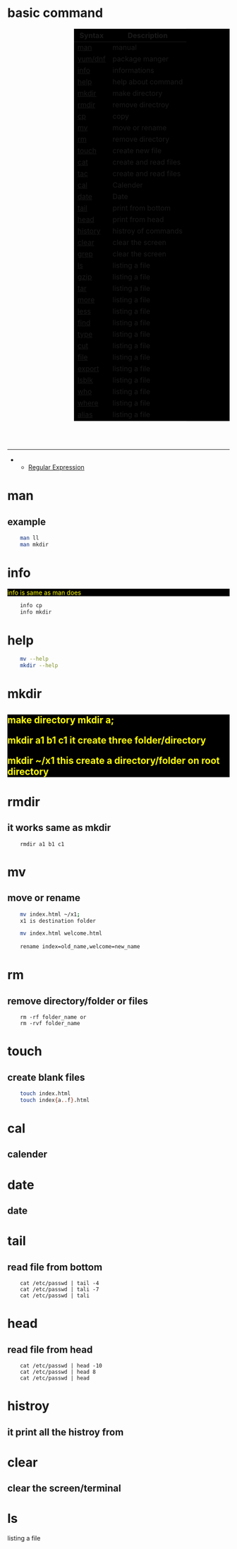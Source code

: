 # basic command

<p style="color:yellow; background:black;margin-left:30%">

| Syntax | Description |
|--------| ------------|
|<a href="#man">man</a>| manual|
|<a href="#yum">yum/dnf</a> | package manger|
|<a href="#info">info</a>| informations|
|<a href="#help">help</a>| help about command|
|<a href="#mkdir"> mkdir</a> | make directory|
|<a href="#rmdir">rmdir </a> | remove directroy|
|<a href="#cp"> cp</a>| copy|
| <a href="#mv">mv</a> |move or rename |
|<a href="#rm">rm</a> | remove directory|
|<a href="#touch">touch</a>| create new file|
|<a href="#cat">cat</a> | create and read files|
|<a href="#tac">tac</a> | create and read files|
|<a href="#cal">cal</a> | Calender|
|<a href="#date">date</a> | Date |
| <a href="#tail">tail</a> | print from bottom|
|<a href="#head">head</a> | print from head | 
|<a href="#history">history</a> | histroy of commands |
|<a href="#clear">clear</a> | clear the screen|
|[grep](/grep.md) | clear the screen|
|<a href="#ls">ls</a> | listing a file|
|<a href="#gzip">gzip</a> | listing a file|
|<a href="#tar">tar</a> | listing a file|
|<a href="#more">more</a> | listing a file|
|<a href="#less">less</a> | listing a file|
|[find](/find.md) | listing a file|
|<a href="#type">type</a> | listing a file|
|<a href="#cut">cut</a> | listing a file|
|<a href="#file">file</a> | listing a file|
|<a href="#export">export</a> | listing a file|
|<a href="#lsblk">lsblk</a> | listing a file|
|<a href="#who">who</a> | listing a file|
|<a href="#where">where</a> | listing a file|
|<a href="#alias">alias</a> | listing a file|
</p>

<br/><br>
<hr>

* * [Regular Expression](/regular_expression.md)
# man 
## example
```bash
    man ll
    man mkdir
```
# info
<p style="color:yellow; background:black">info is same as man does</p>

```bash
    info cp 
    info mkdir
```
# help

```bash
    mv --help
    mkdir --help

```

# mkdir
<div style="color:yellow; background:black">
<h2>
make directory mkdir a;</p>

mkdir a1 b1 c1 it create three folder/directory</p>
<p>
	mkdir ~/x1 this create a directory/folder on root directory
</h2>
</div>

# rmdir
## it works same as mkdir
```
    rmdir a1 b1 c1
```
# mv
## move or rename
```bash
    mv index.html ~/x1;
    x1 is destination folder

    mv index.html welcome.html
    
    rename index=old_name,welcome=new_name
```
# rm
## remove directory/folder or files
```
    rm -rf folder_name or 
    rm -rvf folder_name

```
# touch
## create blank files 
```bash
    touch index.html
    touch index{a..f}.html
```

# cal
## calender

# date
## date

# tail
## read file from bottom 
```
    cat /etc/passwd | tail -4
    cat /etc/passwd | tali -7
    cat /etc/passwd | tali 
```
# head
## read file from head
```
    cat /etc/passwd | head -10
    cat /etc/passwd | head 8
    cat /etc/passwd | head 
```
# histroy
## it print all the histroy from 

# clear
## clear the screen/terminal




# ls
<p>listing a file